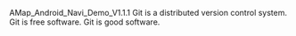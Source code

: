 AMap_Android_Navi_Demo_V1.1.1
Git is a distributed version control system.
Git is free software.
Git is good software.
